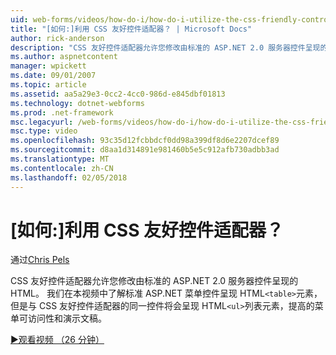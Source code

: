```yaml
---
uid: web-forms/videos/how-do-i/how-do-i-utilize-the-css-friendly-control-adapters
title: "[如何:]利用 CSS 友好控件适配器？ | Microsoft Docs"
author: rick-anderson
description: "CSS 友好控件适配器允许您修改由标准的 ASP.NET 2.0 服务器控件呈现的 HTML。 在本视频中我们将了解到，stan..."
ms.author: aspnetcontent
manager: wpickett
ms.date: 09/01/2007
ms.topic: article
ms.assetid: aa5a29e3-0cc2-4cc0-986d-e845dbf01813
ms.technology: dotnet-webforms
ms.prod: .net-framework
msc.legacyurl: /web-forms/videos/how-do-i/how-do-i-utilize-the-css-friendly-control-adapters
msc.type: video
ms.openlocfilehash: 93c35d12fcbbdcf0dd98a399df8d6e2207dcef89
ms.sourcegitcommit: d8aa1d314891e981460b5e5c912afb730adbb3ad
ms.translationtype: MT
ms.contentlocale: zh-CN
ms.lasthandoff: 02/05/2018
---
```

<a name="how-do-i-utilize-the-css-friendly-control-adapters"></a>[如何:]利用 CSS 友好控件适配器？
====================
通过[Chris Pels](https://twitter.com/chrispels)

CSS 友好控件适配器允许您修改由标准的 ASP.NET 2.0 服务器控件呈现的 HTML。 我们在本视频中了解标准 ASP.NET 菜单控件呈现 HTML`<table>`元素，但是与 CSS 友好控件适配器的同一控件将会呈现 HTML`<ul>`列表元素，提高的菜单可访问性和演示文稿。 

[&#9654;观看视频 （26 分钟）](https://channel9.msdn.com/Blogs/ASP-NET-Site-Videos/how-do-i-utilize-the-css-friendly-control-adapters)

